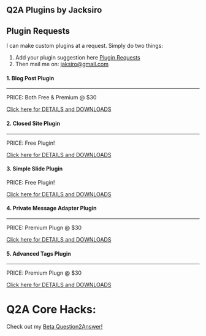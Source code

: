 ## Q2A Plugins by Jacksiro

Plugin Requests
---------------
I can make custom plugins at a request. Simply do two things:
1. Add your plugin suggestion here [Plugin Requests](http://www.question2answer.org/qa/65702/plugin-requests-what-plugins-wish-have-developed-your-site)
2. Then mail me on: jaksiro@gmail.com

#### 1. Blog Post Plugin
------------------------
PRICE: Both Free & Premium @ $30

[Click here for DETAILS and DOWNLOADS](https://github.com/JackSiro/Q2A-Blog-Post-Plugin)

#### 2. Closed Site Plugin
--------------------------
PRICE: Free Plugin!

[Click here for DETAILS and DOWNLOADS](https://github.com/JackSiro/Q2A-Closed-Site-Plugin)

#### 3. Simple Slide Plugin 
PRICE: Free Plugin!

[Click here for DETAILS and DOWNLOADS](https://github.com/JackSiro/Q2A-Simple-Slide-Plugin)

#### 4. Private Message Adapter Plugin
--------------------------------------
PRICE: Premium Plugn @ $30

[Click here for DETAILS and DOWNLOADS](https://github.com/JackSiro/Q2A-PM-Adapter-Plugin)

#### 5. Advanced Tags Plugin
----------------------------
PRICE: Premium Plugn @ $30

[Click here for DETAILS and DOWNLOADS](https://github.com/JackSiro/Q2A-Advanced-Tags-Plugin)


Q2A Core Hacks:
===============

Check out my [Beta Question2Answer!](https://github.com/JackSiro/Question2Answer)

